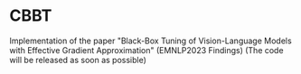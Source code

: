 # CBBT
Implementation of the paper "Black-Box Tuning of Vision-Language Models with Effective Gradient Approximation" (EMNLP2023 Findings)
(The code will be released as soon as possible)
